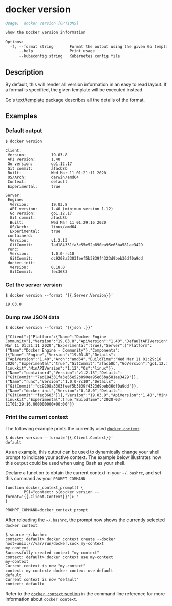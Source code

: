 # docker version

```markdown
Usage:  docker version [OPTIONS]

Show the Docker version information

Options:
  -f, --format string       Format the output using the given Go template
      --help                Print usage
      --kubeconfig string   Kubernetes config file
```

## Description

By default, this will render all version information in an easy to read
layout. If a format is specified, the given template will be executed instead.

Go's [text/template](https://golang.org/pkg/text/template/) package
describes all the details of the format.

## Examples

### Default output

```console
$ docker version

Client:
 Version:           19.03.8
 API version:       1.40
 Go version:        go1.12.17
 Git commit:        afacb8b
 Built:             Wed Mar 11 01:21:11 2020
 OS/Arch:           darwin/amd64
 Context:           default
 Experimental:      true

Server:
 Engine:
  Version:          19.03.8
  API version:      1.40 (minimum version 1.12)
  Go version:       go1.12.17
  Git commit:       afacb8b
  Built:            Wed Mar 11 01:29:16 2020
  OS/Arch:          linux/amd64
  Experimental:     true
 containerd:
  Version:          v1.2.13
  GitCommit:        7ad184331fa3e55e52b890ea95e65ba581ae3429
 runc:
  Version:          1.0.0-rc10
  GitCommit:        dc9208a3303feef5b3839f4323d9beb36df0a9dd
 docker-init:
  Version:          0.18.0
  GitCommit:        fec3683
```

### Get the server version

```console
$ docker version --format '{{.Server.Version}}'

19.03.8
```

### Dump raw JSON data

```console
$ docker version --format '{{json .}}'

{"Client":{"Platform":{"Name":"Docker Engine - Community"},"Version":"19.03.8","ApiVersion":"1.40","DefaultAPIVersion":"1.40","GitCommit":"afacb8b","GoVersion":"go1.12.17","Os":"darwin","Arch":"amd64","BuildTime":"Wed Mar 11 01:21:11 2020","Experimental":true},"Server":{"Platform":{"Name":"Docker Engine - Community"},"Components":[{"Name":"Engine","Version":"19.03.8","Details":{"ApiVersion":"1.40","Arch":"amd64","BuildTime":"Wed Mar 11 01:29:16 2020","Experimental":"true","GitCommit":"afacb8b","GoVersion":"go1.12.17","KernelVersion":"4.19.76-linuxkit","MinAPIVersion":"1.12","Os":"linux"}},{"Name":"containerd","Version":"v1.2.13","Details":{"GitCommit":"7ad184331fa3e55e52b890ea95e65ba581ae3429"}},{"Name":"runc","Version":"1.0.0-rc10","Details":{"GitCommit":"dc9208a3303feef5b3839f4323d9beb36df0a9dd"}},{"Name":"docker-init","Version":"0.18.0","Details":{"GitCommit":"fec3683"}}],"Version":"19.03.8","ApiVersion":"1.40","MinAPIVersion":"1.12","GitCommit":"afacb8b","GoVersion":"go1.12.17","Os":"linux","Arch":"amd64","KernelVersion":"4.19.76-linuxkit","Experimental":true,"BuildTime":"2020-03-11T01:29:16.000000000+00:00"}}
```

### Print the current context

The following example prints the currently used [`docker context`](context.md):

```console
$ docker version --format='{{.Client.Context}}'
default
```

As an example, this output can be used to dynamically change your shell prompt
to indicate your active context. The example below illustrates how this output
could be used when using Bash as your shell.

Declare a function to obtain the current context in your `~/.bashrc`, and set
this command as your `PROMPT_COMMAND`

```console
function docker_context_prompt() {
        PS1="context: $(docker version --format='{{.Client.Context}}')> "
}

PROMPT_COMMAND=docker_context_prompt
```

After reloading the `~/.bashrc`, the prompt now shows the currently selected
`docker context`:

```console
$ source ~/.bashrc
context: default> docker context create --docker host=unix:///var/run/docker.sock my-context
my-context
Successfully created context "my-context"
context: default> docker context use my-context
my-context
Current context is now "my-context"
context: my-context> docker context use default
default
Current context is now "default"
context: default>
```

Refer to the [`docker context` section](context.md) in the command line reference
for more information about `docker context`.